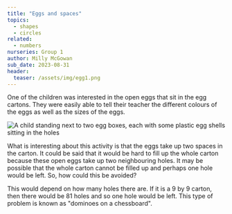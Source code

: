 ```yaml
---
title: "Eggs and spaces"
topics: 
  - shapes
  - circles
related: 
  - numbers
nurseries: Group 1
author: Milly McGowan
sub_date: 2023-08-31
header:
  teaser: /assets/img/egg1.png
---
```

One of the children was interested in the open eggs that sit in the egg cartons. They were easily able to tell their teacher the different colours of the eggs as well as the sizes of the eggs.

![A child standing next to two egg boxes, each with some plastic egg shells sitting in the holes]({{site.baseurl}}/assets/img/egg1.png "Egg boxes and plastic egg shells")

What is interesting about this activity is that the eggs take up two spaces in the carton. It could be said that it would be hard to fill up the whole carton because these open eggs take up two neighbouring holes. It may be possible that the whole carton cannot be filled up and perhaps one hole would be left. So, how could this be avoided?

This would depend on how many holes there are. If it is a 9 by 9 carton, then there would be 81 holes and so one hole would be left. This type of problem is known as "dominoes on a chessboard". 

